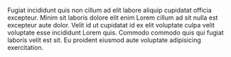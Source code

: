 

Fugiat incididunt quis non cillum ad elit labore aliquip cupidatat officia excepteur. Minim sit laboris dolore elit enim Lorem cillum ad sit nulla est excepteur aute dolor. Velit id ut cupidatat id ex elit voluptate culpa velit voluptate esse incididunt Lorem quis. Commodo commodo quis qui fugiat laboris velit est sit. Eu proident eiusmod aute voluptate adipisicing exercitation.